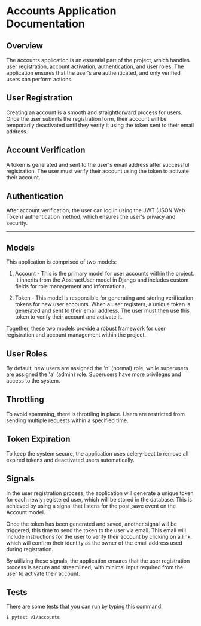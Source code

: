 # Accounts Application Documentation
## Overview

The accounts application is an essential part of the project, which handles user registration, account activation, authentication, and user roles. The application ensures that the user's are authenticated, and only verified users can perform actions.

## User Registration

Creating an account is a smooth and straightforward process for users. Once the user submits the registration form, their account will be temporarily deactivated until they verify it using the token sent to their email address.

## Account Verification

A token is generated and sent to the user's email address after successful registration. The user must verify their account using the token to activate their account.

## Authentication

After account verification, the user can log in using the JWT (JSON Web Token) authentication method, which ensures the user's privacy and security.

<hr>

## Models

This application is comprised of two models:

1. Account - This is the primary model for user accounts within the project. It inherits from the AbstractUser model in Django and includes custom fields for role management and informations.

2. Token - This model is responsible for generating and storing verification tokens for new user accounts. When a user registers, a unique token is generated and sent to their email address. The user must then use this token to verify their account and activate it.

Together, these two models provide a robust framework for user registration and account management within the project.

## User Roles

By default, new users are assigned the 'n' (normal) role, while superusers are assigned the 'a' (admin) role. Superusers have more privileges and access to the system.

## Throttling

To avoid spamming, there is throttling in place. Users are restricted from sending multiple requests within a specified time.


## Token Expiration

To keep the system secure, the application uses celery-beat to remove all expired tokens and deactivated users automatically.


## Signals

In the user registration process, the application will generate a unique token for each newly registered user, which will be stored in the database. This is achieved by using a signal that listens for the post_save event on the Account model.

Once the token has been generated and saved, another signal will be triggered, this time to send the token to the user via email. This email will include instructions for the user to verify their account by clicking on a link, which will confirm their identity as the owner of the email address used during registration.

By utilizing these signals, the application ensures that the user registration process is secure and streamlined, with minimal input required from the user to activate their account.

## Tests

There are some tests that you can run by typing this command: 

```
$ pytest v1/accounts
```